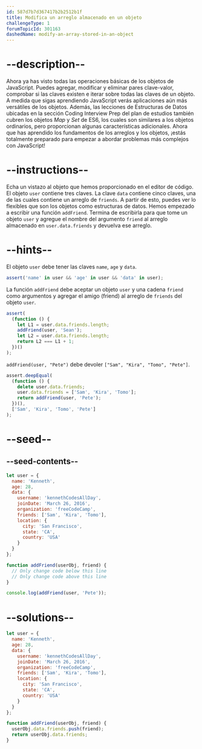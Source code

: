 ```yaml
---
id: 587d7b7d367417b2b2512b1f
title: Modifica un arreglo almacenado en un objeto
challengeType: 1
forumTopicId: 301163
dashedName: modify-an-array-stored-in-an-object
---
```


# --description--

Ahora ya has visto todas las operaciones básicas de los objetos de JavaScript. Puedes agregar, modificar y eliminar pares clave-valor, comprobar si las claves existen e iterar sobre todas las claves de un objeto. A medida que sigas aprendiendo JavaScript verás aplicaciones aún más versátiles de los objetos. Además, las lecciones de Estructuras de Datos ubicadas en la sección Coding Interview Prep del plan de estudios también cubren los objetos <dfn>Map</dfn> y <dfn>Set</dfn> de ES6, los cuales son similares a los objetos ordinarios, pero proporcionan algunas características adicionales. Ahora que has aprendido los fundamentos de los arreglos y los objetos, ¡estás totalmente preparado para empezar a abordar problemas más complejos con JavaScript!

# --instructions--

Echa un vistazo al objeto que hemos proporcionado en el editor de código. El objeto `user` contiene tres claves. La clave `data` contiene cinco claves, una de las cuales contiene un arreglo de `friends`. A partir de esto, puedes ver lo flexibles que son los objetos como estructuras de datos. Hemos empezado a escribir una función `addFriend`. Termina de escribirla para que tome un objeto `user` y agregue el nombre del argumento `friend` al arreglo almacenado en `user.data.friends` y devuelva ese arreglo.

# --hints--

El objeto `user` debe tener las claves `name`, `age` y `data`.

```js
assert('name' in user && 'age' in user && 'data' in user);
```

La función `addFriend` debe aceptar un objeto `user` y una cadena `friend` como argumentos y agregar el amigo (friend) al arreglo de `friends` del objeto `user`.

```js
assert(
  (function () {
    let L1 = user.data.friends.length;
    addFriend(user, 'Sean');
    let L2 = user.data.friends.length;
    return L2 === L1 + 1;
  })()
);
```

`addFriend(user, "Pete")` debe devoler `["Sam", "Kira", "Tomo", "Pete"]`.

```js
assert.deepEqual(
  (function () {
    delete user.data.friends;
    user.data.friends = ['Sam', 'Kira', 'Tomo'];
    return addFriend(user, 'Pete');
  })(),
  ['Sam', 'Kira', 'Tomo', 'Pete']
);
```

# --seed--

## --seed-contents--

```js
let user = {
  name: 'Kenneth',
  age: 28,
  data: {
    username: 'kennethCodesAllDay',
    joinDate: 'March 26, 2016',
    organization: 'freeCodeCamp',
    friends: ['Sam', 'Kira', 'Tomo'],
    location: {
      city: 'San Francisco',
      state: 'CA',
      country: 'USA'
    }
  }
};

function addFriend(userObj, friend) {
  // Only change code below this line
  // Only change code above this line
}

console.log(addFriend(user, 'Pete'));
```

# --solutions--

```js
let user = {
  name: 'Kenneth',
  age: 28,
  data: {
    username: 'kennethCodesAllDay',
    joinDate: 'March 26, 2016',
    organization: 'freeCodeCamp',
    friends: ['Sam', 'Kira', 'Tomo'],
    location: {
      city: 'San Francisco',
      state: 'CA',
      country: 'USA'
    }
  }
};

function addFriend(userObj, friend) {
  userObj.data.friends.push(friend);
  return userObj.data.friends;
}
```
